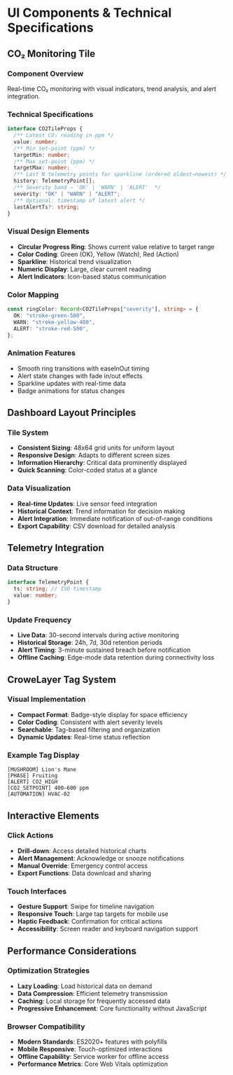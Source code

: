 # UI Components & Technical Specifications

## CO₂ Monitoring Tile

### Component Overview
Real-time CO₂ monitoring with visual indicators, trend analysis, and alert integration.

### Technical Specifications
```typescript
interface CO2TileProps {
  /** Latest CO₂ reading in ppm */
  value: number;
  /** Min set‑point (ppm) */
  targetMin: number;
  /** Max set‑point (ppm) */
  targetMax: number;
  /** Last N telemetry points for sparkline (ordered oldest→newest) */
  history: TelemetryPoint[];
  /** Severity band – 'OK' | 'WARN' | 'ALERT'  */
  severity: "OK" | "WARN" | "ALERT";
  /** Optional: timestamp of latest alert */
  lastAlertTs?: string;
}
```

### Visual Design Elements
- **Circular Progress Ring**: Shows current value relative to target range
- **Color Coding**: Green (OK), Yellow (Watch), Red (Action)
- **Sparkline**: Historical trend visualization
- **Numeric Display**: Large, clear current reading
- **Alert Indicators**: Icon-based status communication

### Color Mapping
```typescript
const ringColor: Record<CO2TileProps["severity"], string> = {
  OK: "stroke-green-500",
  WARN: "stroke-yellow-400", 
  ALERT: "stroke-red-500",
};
```

### Animation Features
- Smooth ring transitions with easeInOut timing
- Alert state changes with fade in/out effects
- Sparkline updates with real-time data
- Badge animations for status changes

## Dashboard Layout Principles

### Tile System
- **Consistent Sizing**: 48x64 grid units for uniform layout
- **Responsive Design**: Adapts to different screen sizes
- **Information Hierarchy**: Critical data prominently displayed
- **Quick Scanning**: Color-coded status at a glance

### Data Visualization
- **Real-time Updates**: Live sensor feed integration
- **Historical Context**: Trend information for decision making
- **Alert Integration**: Immediate notification of out-of-range conditions
- **Export Capability**: CSV download for detailed analysis

## Telemetry Integration

### Data Structure
```typescript
interface TelemetryPoint {
  ts: string; // ISO timestamp
  value: number;
}
```

### Update Frequency
- **Live Data**: 30-second intervals during active monitoring
- **Historical Storage**: 24h, 7d, 30d retention periods
- **Alert Timing**: 3-minute sustained breach before notification
- **Offline Caching**: Edge-mode data retention during connectivity loss

## CroweLayer Tag System

### Visual Implementation
- **Compact Format**: Badge-style display for space efficiency
- **Color Coding**: Consistent with alert severity levels
- **Searchable**: Tag-based filtering and organization
- **Dynamic Updates**: Real-time status reflection

### Example Tag Display
```
[MUSHROOM] Lion's Mane
[PHASE] Fruiting  
[ALERT] CO2_HIGH
[CO2_SETPOINT] 400–600 ppm
[AUTOMATION] HVAC-02
```

## Interactive Elements

### Click Actions
- **Drill-down**: Access detailed historical charts
- **Alert Management**: Acknowledge or snooze notifications
- **Manual Override**: Emergency control access
- **Export Functions**: Data download and sharing

### Touch Interfaces
- **Gesture Support**: Swipe for timeline navigation
- **Responsive Touch**: Large tap targets for mobile use
- **Haptic Feedback**: Confirmation for critical actions
- **Accessibility**: Screen reader and keyboard navigation support

## Performance Considerations

### Optimization Strategies
- **Lazy Loading**: Load historical data on demand
- **Data Compression**: Efficient telemetry transmission
- **Caching**: Local storage for frequently accessed data
- **Progressive Enhancement**: Core functionality without JavaScript

### Browser Compatibility
- **Modern Standards**: ES2020+ features with polyfills
- **Mobile Responsive**: Touch-optimized interactions
- **Offline Capability**: Service worker for offline access
- **Performance Metrics**: Core Web Vitals optimization
